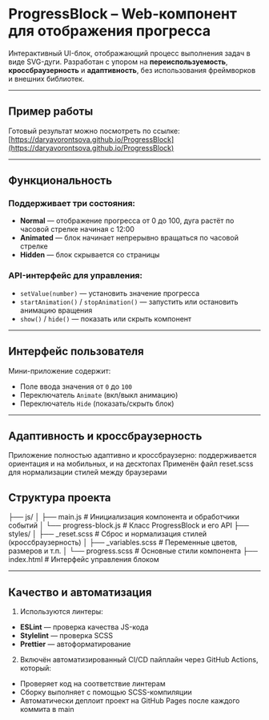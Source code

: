 # ProgressBlock – Web-компонент для отображения прогресса

Интерактивный UI-блок, отображающий процесс выполнения задач в виде SVG-дуги. Разработан с упором на **переиспользуемость**, **кроссбраузерность** и **адаптивность**, без использования фреймворков и внешних библиотек.

---

## Пример работы
Готовый результат можно посмотреть по ссылке:
[https://daryavorontsova.github.io/ProgressBlock](https://daryavorontsova.github.io/ProgressBlock)

---

## Функциональность

### Поддерживает три состояния:

- **Normal** — отображение прогресса от 0 до 100, дуга растёт по часовой стрелке начиная с 12:00
- **Animated** — блок начинает непрерывно вращаться по часовой стрелке
- **Hidden** — блок скрывается со страницы

### API-интерфейс для управления:

- `setValue(number)` — установить значение прогресса
- `startAnimation()` / `stopAnimation()` — запустить или остановить анимацию вращения
- `show()` / `hide()` — показать или скрыть компонент

---

## Интерфейс пользователя

Мини-приложение содержит:

- Поле ввода значения от `0` до `100`
- Переключатель `Animate` (вкл/выкл анимацию)
- Переключатель `Hide` (показать/скрыть блок)

---

##  Адаптивность и кроссбраузерность

Приложение полностью адаптивно и кроссбраузерно: поддерживается ориентация и на мобильных, и на десктопах
Применён файл reset.scss для нормализации стилей между браузерами

## Структура проекта
├── js/
│   ├── main.js              # Инициализация компонента и обработчики событий
│   └── progress-block.js    # Класс ProgressBlock и его API
├── styles/
│   ├── _reset.scss          # Сброс и нормализация стилей (кроссбраузерность)
│   ├── _variables.scss      # Переменные цветов, размеров и т.п.
│   └── progress.scss        # Основные стили компонента
├── index.html               # Интерфейс управления блоком

---

## Качество и автоматизация
1. Используются линтеры:
- **ESLint** — проверка качества JS-кода
- **Stylelint** — проверка SCSS
- **Prettier** — автоформатирование

2. Включён автоматизированный CI/CD пайплайн через GitHub Actions, который:
- Проверяет код на соответствие линтерам
- Сборку выполняет с помощью SCSS-компиляции
- Автоматически деплоит проект на GitHub Pages после каждого коммита в main
